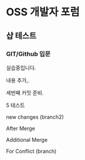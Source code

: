 # OSS 개발자 포럼
## 샵 테스트
### GIT/Github 입문
실습중입니다.

내용 추가,.

세번째 커밋 준비.

5 테스트

new changes (branch2)

After Merge

Additional Merge

For Conflict (branch)
